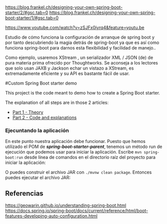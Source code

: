 https://blog.frankel.ch/designing-your-own-spring-boot-starter/2/#gsc.tab=0
https://blog.frankel.ch/designing-your-own-spring-boot-starter/1/#gsc.tab=0

https://www.youtube.com/watch?v=zSJFx0iyrq4&feature=youtu.be

Estudio de cómo funciona la configuración de arranque de spring boot y por tanto descubriendo la magia detrás de spring-boot ya que es así como funciona spring-boot para darnos esta flexibilidad y facilidad de manejo..

Como ejemplo, usaremos XStream , un serializador XML / JSON (de) de pura materia prima ofrecido por Thoughtworks. Se aconseja a los lectores que solo usan JAXB y Jackson echar un vistazo a XStream, es extremadamente eficiente y su API es bastante fácil de usar.



#Custom Spring Boot starter demo

This project is the code meant to demo how to create a Spring Boot starter.

The explanation of all steps are in those 2 articles:

* [Part 1 - Theory](https://blog.frankel.ch/designing-your-own-spring-boot-starter-part-1)
* [Part 2 - Code and explanations](https://blog.frankel.ch/designing-your-own-spring-boot-starter-part-2)


### Ejecuntando la aplicación ###

En este punto nuestra aplicación debe funcionar. Puesto que hemos utilizado el POM de ***spring-boot-starter-parent***, tenemos un método run de ejecución que podemos usar para iniciar la aplicación. Escribe `mvn spring-boot:run` desde línea de comandos en el directorio raíz del proyecto para iniciar la aplicación:

O puedes construir el archivo JAR con `./mvnw clean package`. Entonces puedes ejecutar el archivo JAR:

## Referencias ##

https://geowarin.github.io/understanding-spring-boot.html
https://docs.spring.io/spring-boot/docs/current/reference/html/boot-features-developing-auto-configuration.html